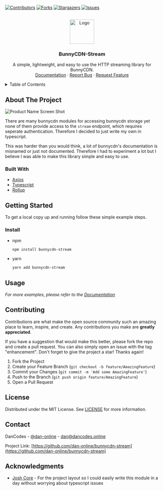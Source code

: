 [![Contributors][contributors-shield]][contributors-url]
[![Forks][forks-shield]][forks-url]
[![Stargazers][stars-shield]][stars-url]
[![Issues][issues-shield]][issues-url]

<br />
<div align="center">
  <a href="https://github.com/dan-online/bunnycdn-stream">
    <img src="src/assets/bunnycdn-stream-compressed.png" alt="Logo" width="80" height="80">
  </a>

  <h3 align="center">BunnyCDN-Stream</h3>

  <p align="center">
    A simple, lightweight, and easy to use the HTTP streaming library for BunnyCDN.
    <br />
    <a href="docs/classes/BunnyCdnStream.md">Documentation</a>
    ·
    <a href="https://github.com/dan-online/bunnycdn-stream/issues">Report Bug</a>
    ·
    <a href="https://github.com/dan-online/bunnycdn-stream/issues">Request Feature</a>
  </p>
</div>

<!-- TABLE OF CONTENTS -->
<details>
  <summary>Table of Contents</summary>
  <ol>
    <li>
      <a href="#about-the-project">About The Project</a>
      <ul>
        <li><a href="#built-with">Built With</a></li>
      </ul>
    </li>
    <li>
      <a href="#getting-started">Getting Started</a>
      <ul>
        <li><a href="#prerequisites">Prerequisites</a></li>
      </ul>
    </li>
    <li><a href="#usage">Usage</a></li>
    <li><a href="#contributing">Contributing</a></li>
    <li><a href="#license">License</a></li>
    <li><a href="#contact">Contact</a></li>
    <li><a href="#acknowledgments">Acknowledgments</a></li>
  </ol>
</details>

<!-- ABOUT THE PROJECT -->

## About The Project

![Product Name Screen Shot][product-screenshot]

There are many bunnycdn modules for accessing bunnycdn storage yet none of them provide access to the `stream` endpoint, which requires seperate authentication. Therefore I decided to just write my own in typescript.

This was harder than you would think, a lot of bunnycdn's documentation is misnamed or just not documented. Therefore I had to experiment a lot but I believe I was able to make this library simple and easy to use.

### Built With

- [Axios](https://axios.com/)
- [Typescript](https://www.typescriptlang.org)
- [Rollup](https://rollupjs.org/guide/en/)

## Getting Started

To get a local copy up and running follow these simple example steps.

### Install

- npm

  ```sh
  npm install bunnycdn-stream
  ```

- yarn
  ```sh
  yarn add bunnycdn-stream
  ```

## Usage

_For more examples, please refer to the [Documentation](docs/classes/BunnyCdnStream.md)_

## Contributing

Contributions are what make the open source community such an amazing place to learn, inspire, and create. Any contributions you make are **greatly appreciated**.

If you have a suggestion that would make this better, please fork the repo and create a pull request. You can also simply open an issue with the tag "enhancement".
Don't forget to give the project a star! Thanks again!

1. Fork the Project
2. Create your Feature Branch (`git checkout -b feature/AmazingFeature`)
3. Commit your Changes (`git commit -m 'Add some AmazingFeature'`)
4. Push to the Branch (`git push origin feature/AmazingFeature`)
5. Open a Pull Request

<!-- LICENSE -->

## License

Distributed under the MIT License. See [LICENSE](LICENSE) for more information.

## Contact

DanCodes - [@dan-online](https://github.com/dan-online) - dan@dancodes.online

Project Link: [https://github.com/dan-online/bunnycdn-stream](https://github.com/dan-online/bunnycdn-stream)

<!-- ACKNOWLEDGMENTS -->

## Acknowledgments

- [Josh Core](https://github.com/josh-development/core) - For the project layout so I could easily write this module in a day without worrying about typescript issues

<!-- MARKDOWN LINKS & IMAGES -->
<!-- https://www.markdownguide.org/basic-syntax/#reference-style-links -->

[contributors-shield]: https://img.shields.io/github/contributors/dan-online/bunnycdn-stream.svg?style=for-the-badge
[contributors-url]: https://github.com/dan-online/bunnycdn-stream/graphs/contributors
[forks-shield]: https://img.shields.io/github/forks/dan-online/bunnycdn-stream.svg?style=for-the-badge
[forks-url]: https://github.com/dan-online/bunnycdn-stream/network/members
[stars-shield]: https://img.shields.io/github/stars/dan-online/bunnycdn-stream.svg?style=for-the-badge
[stars-url]: https://github.com/dan-online/bunnycdn-stream/stargazers
[issues-shield]: https://img.shields.io/github/issues/dan-online/bunnycdn-stream.svg?style=for-the-badge
[issues-url]: https://github.com/dan-online/bunnycdn-stream/issues
[license-shield]: https://img.shields.io/github/license/dan-online/bunnycdn-stream.svg?style=for-the-badge
[license-url]: https://github.com/dan-online/bunnycdn-stream/blob/master/LICENSE
[product-screenshot]: src/assets/demo-compressed.png
